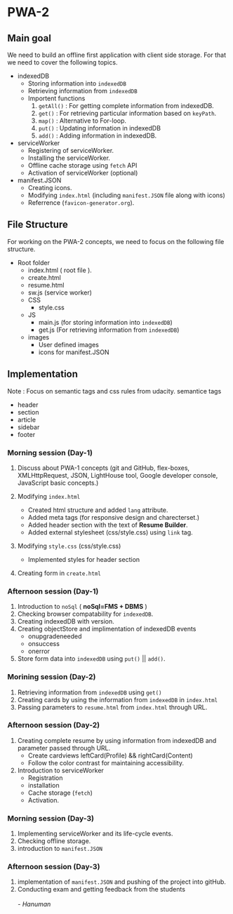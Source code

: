 # PWA-2
## Main goal 
We need to build an offline first application with client side storage. For that we need to cover the following topics.
+ indexedDB
	- Storing information into `indexedDB`
	- Retrieving information from `indexedDB`
	- Importent functions
		1. `getAll()` : For getting complete information from indexedDB.
		2. `get()` : For retrieving particular information based on `keyPath`.
		3. `map()` : Alternative to For-loop.
		4. `put()` : Updating information in indexedDB
		5. `add()` : Adding information in indexedDB.
+ serviceWorker
	- Registering of serviceWorker.
	- Installing the serviceWorker.
	- Offline cache storage using `fetch` API
	- Activation of serviceWorker (optional)
+ manifest.JSON
	- Creating icons.
	- Modifying `index.html` (including `manifest.JSON` file along with icons)
	- Referrence (`favicon-generator.org`).

## File Structure

For working on the PWA-2 concepts, we need to focus on the following file structure.
+ Root folder
	- index.html ( root file ).
	- create.html
	- resume.html
	- sw.js (service worker)
	+ CSS
		- style.css
	+ JS
		- main.js (for storing information into `indexedDB`)
		- get.js (For retrieving information from `indexedDB`)
	+ images
		- User defined images
		- icons for manifest.JSON

## Implementation

Note : Focus on semantic tags and css rules from udacity.
semantice tags
+ header
+ section
+ article
+ sidebar
+ footer

### Morning session (Day-1)

1. Discuss about PWA-1 concepts (git and GitHub, flex-boxes, XMLHttpRequest, JSON, LightHouse tool, Google developer console, JavaScript basic concepts.)

2. Modifying `index.html`
	- Created html structure and added `lang` attribute.
	- Added meta tags (for responsive design and charecterset.)
	- Added header section with the text of **Resume Builder**.
	- Added external stylesheet (css/style.css) using `link` tag.
3. Modifying `style.css` (css/style.css)
	- Implemented styles for header section
4. Creating form in `create.html`

### Afternoon session (Day-1)

1. Introduction to `noSql` ( **noSql=FMS + DBMS** )
2. Checking browser compatability for `indexedDB`.
3. Creating indexedDB with version.
4. Creating objectStore and implimentation of indexedDB events
	+ onupgradeneeded
	+ onsuccess
	+ onerror
5. Store form data into `indexedDB` using `put()` || `add()`.

### Morining session (Day-2)

1. Retrieving information from `indexedDB` using `get()`
2. Creating cards by using the information from `indexedDB` in `index.html`
3. Passing parameters to `resume.html` from `index.html` through URL.

### Afternoon session (Day-2)

1. Creating complete resume by using information from indexedDB and parameter passed through URL.
	+ Create cardviews leftCard(Profile) && rightCard(Content)
	+ Follow the color contrast for maintaining accessibility.
2. Introduction to serviceWorker
	+ Registration
	+ installation
	+ Cache storage (`fetch`)
	+ Activation.

### Morning session (Day-3)

1. Implementing serviceWorker and its life-cycle events.
2. Checking offline storage.
3. introduction to `manifest.JSON`

### Afternoon session (Day-3)
1. implementation of `manifest.JSON` and pushing of the project into gitHub.
2. Conducting exam and getting feedback from the students <br /> <br />
																			                                                                 - _Hanuman_

